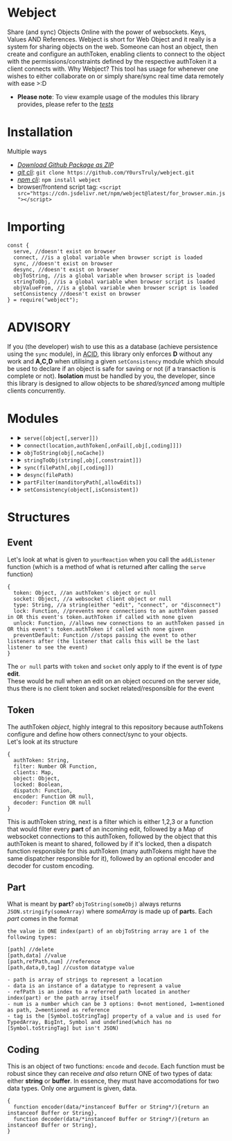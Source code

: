 # Webject
Share (and sync) Objects Online with the power of websockets. Keys, Values AND References. Webject is short for Web Object and it really is a system for sharing objects on the web. Someone can host an object, then create and configure an authToken, enabling clients to connect to the object with the permissions/constraints defined by the respective authToken it a client connects with. Why Webject? This tool has usage for whenever one wishes to either collaborate on or simply share/sync real time data remotely with ease >:D
<br>
- **Please note**: To view example usage of the modules this library provides, please refer to the _[tests](https://github.com/Y0ursTruly/webject/blob/main/tests.js)_

# Installation
Multiple ways
- *[Download Github Package as ZIP](https://github.com/Y0ursTruly/webject/archive/refs/heads/main.zip)*
- _[git cli](https://git-scm.com/book/en/v2/Getting-Started-Installing-Git)_: `git clone https://github.com/Y0ursTruly/webject.git`
- _[npm cli](https://docs.npmjs.com/cli)_: `npm install webject`
- browser/frontend script tag: `<script src="https://cdn.jsdelivr.net/npm/webject@latest/for_browser.min.js"></script>`

# Importing
```
const {
  serve, //doesn't exist on browser
  connect, //is a global variable when browser script is loaded
  sync, //doesn't exist on browser
  desync, //doesn't exist on browser
  objToString, //is a global variable when browser script is loaded
  stringToObj, //is a global variable when browser script is loaded
  objValueFrom, //is a global variable when browser script is loaded
  setConsistency //doesn't exist on browser
} = require("webject");
```

# ADVISORY
If you (the developer) wish to use this as a database (achieve persistence using the `sync` module), in [ACID](https://www.techtarget.com/searchdatamanagement/definition/ACID), this library only enforces **D** without any work and **A,C,D** when utilising a given `setConsistency` module which should be used to declare if an object is safe for saving or not (if a transaction is complete or not). **Isolation** must be handled by you, the developer, since this library is designed to allow objects to be _shared/synced_ among multiple clients concurrently.

# Modules
<ul>
  <li>
    <details>
      <summary><code>serve([object[,server]])</code></summary>
      <ul>
        <li><b>Description: </b>Creates a websocket and returns methods for configuring <a href="#token">authToken</a>s to share objects</li>
        <li><b>Returns: </b>
        <details>
          <summary><u><code>myWebject Instance</code></u></summary>
          <ul>
            <li><code>authTokens</code> Object</li>
            <li>
              <details>
                <summary><code>addListener(event,yourReaction)</code></summary>
                <ul>
                  <li><b>Description: </b>adds an event listener for the myWebject instance where the possible events are <code>edit</code>, <code>connect</code> and <code>disconnect</code>. An edit occurs when an object is edited, and the connect and disconnect events occur on when users connect and disconnect to and from authTokens</li>
                  <li><b>Returns: </b>
<pre>
undefined
</pre>
                  </li>
                  <li><b>Arguments: </b>
                    <ul>
                      <li><b>event </b><code>String (either "edit", "connect" or "disconnect")</code> The type of <a href="#event">event</a> to listen to</li>
                      <li><b>yourReaction </b><code>function</code> A function that responds to when an <a href="#event">event</a> occurs</li>
                    </ul>
                  </li>
                </ul>
              </details>
            </li>
            <!---->
            <li>
              <details>
                <summary><code>endListener(event,yourReaction)</code></summary>
                <ul>
                  <li><b>Description: </b>Ends an event listener for the myWebject instance where the possible events are <code>edit</code>, <code>connect</code> and <code>disconnect</code>. An edit occurs when an object is edited, and the connect and disconnect events occur on when users connect and disconnect to and from authTokens</li>
                  <li><b>Returns: </b>
<pre>
undefined
</pre>
                  </li>
                  <li><b>Arguments: </b>
                    <ul>
                      <li><b>event </b><code>String (either "edit", "connect" or "disconnect")</code> The type of <a href="#event">event</a> being listen to</li>
                      <li><b>yourReaction </b><code>function</code> A function that was responding to when an <a href="#event">event</a> occurs</li>
                    </ul>
                  </li>
                </ul>
              </details>
            </li>
            <!---->
            <li>
              <details>
                <summary><code>addToken(filter[,object[,specificToken[,coding]]])</code></summary>
                <ul>
                  <li><b>Description: </b>Configures an <a href="#token">authToken</a> with a given <code>filter</code> (used to control user edits), an optional <code>object</code> or the one passed in when calling the <code>serve</code> function, a <code>specificToken</code> of your choice or one generated for you, then the <code>coding</code> which is used for custom encoding/decoding</li>
                  <li><b>Returns: </b>
<pre>
the string value of the authToken generated (either specificToken or one that was generated for you)
</pre>
                  </li>
                  <li><b>Arguments: </b>
                    <ul>
                      <li><b>filter </b><code>Number or function</code> Manages/controls the edits that a user connected via this authToken attempts to make (if number, 1 for no edits, 2 for only adding new values[not modifying or deleting] or 3 for all edits, else a custom function that would return true if a specific edit is allowed)</li>
                      <li><b>object </b><code>Object</code> The object that users connected via this <a href="#token">authToken</a> will connect to (the one given here, else the one given in the serve function)</li>
                      <li><b>specificToken </b><code>String</code> A unique key that is the string <a href="#token">authToken</a> that users can connect to an object by</li>
                      <li><b>coding </b><code>Object</code> Defines <a href="#coding">custom encoding scheme</a>, therefore if a user connects and doesn't have the same encoding scheme, they'd be unable to process the shared object and be booted</li>
                    </ul>
                  </li>
                </ul>
              </details>
            </li>
            <!---->
            <li>
              <details>
                <summary><code>endToken(authToken)</code></summary>
                <ul>
                  <li><b>Description: </b>Ends support of the given string authToken that users were able to connect to an object by</li>
                  <li><b>Returns: </b>
<pre>
Boolean (true)
</pre>
                  </li>
                  <li><b>Arguments: </b>
                    <ul>
                      <li><b>authToken </b><code>String</code> The unique key that is the string <a href="#token">authToken</a> that users were able to connect to an object by</li>
                    </ul>
                  </li>
                </ul>
              </details>
            </li>
            <!---->
            <li>
              <details>
                <summary><code>lock(authToken)</code></summary>
                <ul>
                  <li><b>Description: </b>Prevents new connections to the given authToken</li>
                  <li><b>Returns: </b>
<pre>
Boolean (true)
</pre>
                  </li>
                  <li><b>Arguments: </b>
                    <ul>
                      <li><b>authToken </b><code>String</code> The unique key that is the string <a href="#token">authToken</a> that users were able to connect to an object by</li>
                    </ul>
                  </li>
                </ul>
              </details>
            </li>
            <!---->
            <li>
              <details>
                <summary><code>unlock(authToken)</code></summary>
                <ul>
                  <li><b>Description: </b>Allows new connections to the given authToken</li>
                  <li><b>Returns: </b>
<pre>
Boolean (true)
</pre>
                  </li>
                  <li><b>Arguments: </b>
                    <ul>
                      <li><b>authToken </b><code>String</code> A unique key that is the string <a href="#token">authToken</a> that users can connect to an object by</li>
                    </ul>
                  </li>
                </ul>
              </details>
            </li>
            <!---->
          </ul>
        </details>
        </li>
        <li><b>Arguments: </b>
          <ul>
            <li><b>object </b><code>object (default is {})</code>The default object that will be served when <code>addToken</code> is called without a specified object</li>
          </ul>
          <ul>
            <li><b>server </b><code>instance of http.createServer</code>The server(instance of <a href="https://nodejs.org/api/http.html#httpcreateserveroptions-requestlistener">http.createServer</a>) that the websocket will be existing on, or one created on port 8009</li>
          </ul>
        </li>
      </ul>
    </details>
  </li>
  <li>
    <details>
      <summary><code>connect(location,authToken[,onFail[,obj[,coding]]])</code></summary>
      <ul>
        <li><b>Description: </b>An asynchronous function that connects to and when resolved, returns an object that is hosted on a websocket with a specified authToken</li>
        <li><b>Returns: </b>
<pre>
A promise that when resolved, returns an object that is hosted on a websocket with a specified authToken
</pre>
        </li>
        <li><b>Arguments: </b>
          <ul>
            <li><b>location </b><code>String (ws or wss protocol)</code> The remote destination's WebSocket URL for the object</li>
            <li><b>authToken </b><code>String</code> The remote destination's <a href="#token">authToken</a> for the object</li>
            <li><b>onFail </b><code>function</code> This is called when disconnected from the websocket (whether the initial connect fails or some time after, the connection was cut)</li>
            <li><b>obj </b><code>Object</code> A local, given, custom object that will be modified by the contents of the server's object</li>
            <li><b>coding </b><code>Object</code> Defines <a href="#coding">custom encoding scheme</a>; used for when the server has the same custom encoding scheme and thus the user would understand the server</li>
          </ul>
        </li>
      </ul>
    </details>
  </li>
  <!---->
  <li>
    <details>
      <summary><code>objToString(obj[,noCache])</code></summary>
      <ul>
        <li><b>Description: </b>Converts an object to an array which is a series stringified array of <a href="#part">part</a>s</li>
        <li><b>Returns: </b>
<pre>
String
</pre>
        </li>
        <li><b>Arguments: </b>
          <ul>
            <li><b>obj </b><code>Object</code> The object that will be serialised/stringified</li>
            <li><b>noCache </b><code>Boolean (false)</code> Determines if to rely on the previous state of the object(false) or not(true). It is false at default because it is usually more efficient to only share the differences/changes of the object in question</li>
          </ul>
        </li>
      </ul>
    </details>
  </li>
  <!---->
  <li>
    <details>
      <summary><code>stringToObj(string[,obj[,constraint]])</code></summary>
      <ul>
        <li><b>Description: </b>Modifies an object based on the string given, filtered by the constraint given, then returns that object. If no object was given, an empty object would be created and modified with that string</li>
        <li><b>Returns: </b>
<pre>
Object
</pre>
        </li>
        <li><b>Arguments: </b>
          <ul>
            <li><b>string </b><code>String</code> Serialised/stringified array of <a href="#part">part</a>s</li>
            <li><b>obj </b><code>Object</code> The object to modify based on the string filtered by the constraint</li>
            <li><b>constraint </b><code>Number OR Function</code> If it is a number, 1(for view only), 2(for only adding new keys and not modifying or deleting any), 3(any and all edits) or a a custom function that deals with each <b>part</b></li>
          </ul>
        </li>
      </ul>
    </details>
  </li>
  <!---->
  <li>
    <details>
      <summary><code>sync(filePath[,obj[,coding]])</code></summary>
      <ul>
        <li><b>Description: </b>A function that persistently saves a given object upon each change. Note that it will try to modify the given object from what is at the fileName first then write the object's contents to the fileName. If no object is given, it will be exactly what can be built from the contents in filePath or an empty object</li>
        <li><b>Returns: </b>
<pre>
Object

- if syncList already includes filePath, the syncList's object already stored
one to one relation between a unique object and a unique filePath is how sync function works
do not worry about "should I desync when finished using sync" because there is a counter acting as the amount of times the function was called with a unique filePath

- else if obj was given
--  if filePath has webject serialised/stringified content, obj modified by contents of filePath
--  else, the unmodified obj

- else (obj was NOT given)
--  if filePath has webject serialised/stringified content, solely the parsed value of filePath contents
--  else, an empty object {}
</pre>
        </li>
        <li><b>Arguments: </b>
          <ul>
            <li><b>filePath </b><code>String</code> The FULL system file path (the saved file would be <code>filePath+'.json'</code></li>
            <li><b>obj </b><code>Object</code> The object to be synchronised to the filePath</li>
            <li><b>coding </b><code>Object</code> Defines a <a href="#coding">custom encoding scheme</a></li>
          </ul>
        </li>
      </ul>
    </details>
  </li>
  <!---->
  <li>
    <details>
      <summary><code>desync(filePath)</code></summary>
      <ul>
        <li><b>Description: </b>Terminates the synchronisation of an object to a given filePath (or simply decrements a counter discussed in <b>sync</b>)</li>
        <li><b>Returns: </b>
<pre>
undefined
</pre>
        </li>
        <li><b>Arguments: </b>
          <ul>
            <li><b>filePath </b><code>String</code> The FULL system file path</li>
          </ul>
        </li>
      </ul>
    </details>
  </li>
  <!---->
  <li>
    <details>
      <summary><code>partFilter(manditoryPath[,allowEdits])</code></summary>
      <ul>
        <li><b>Description: </b>Creates a custom filter function that will only accept an edit from a <a href="#part">part</a> inside a certain manditoryPath</li>
        <li><b>Returns: </b>
<pre>
Function (the filter function)
</pre>
        </li>
        <li><b>Arguments: </b>
          <ul>
            <li><b>manditoryPath </b><code>String[]</code> The path in the object in which edits will be accepted (only data inside/under this path gets edited)</li>
            <li><b>allowAllEdits </b><code>Boolean(false)</code> Everything inside/under the given manditoryPath is treated like the number 2 filter(only new keys, no edits or deletions) WHEN FALSE. When true, all edits inside manditoryPath are allowed (like the number 3 filter)</li>
          </ul>
        </li>
      </ul>
    </details>
  </li>
  <!---->
  <li>
    <details>
      <summary><code>setConsistency(object[,isConsistent])</code></summary>
      <ul>
        <li><b>Description: </b>Declares if an object is safe for saving to disk, which the <code>sync</code> function checks this after each edit before saving file and would only save if consistency is true, however do note that <b>consistency of an object is true by default</b></li>
        <li><b>Returns: </b>
<pre>
undefined
</pre>
        </li>
        <li><b>Arguments: </b>
          <ul>
            <li><b>object </b><code>Object</code> An object that you are using <code>sync</code> on and wish to enforce atomicity and consistency on</li>
            <li><b>isConsistent </b><code>Boolean</code> true means that the <code>sync</code> function can save the object to a file now, false means to not save the object to a file yet</li>
          </ul>
        </li>
      </ul>
    </details>
  </li>
</ul>

# Structures
## Event
Let's look at what is given to `yourReaction` when you call the `addListener` function (which is a method of what is returned after calling the `serve` function)
```
{
  token: Object, //an authToken's object or null
  socket: Object, //a websocket client object or null
  type: String, //a string(either "edit", "connect", or "disconnect")
  lock: Function, //prevents more connections to an authToken passed in OR this event's token.authToken if called with none given
  unlock: Function, //allows new connections to an authToken passed in OR this event's token.authToken if called with none given
  preventDefault: Function //stops passing the event to other listeners after (the listener that calls this will be the last listener to see the event)
}
```
The `or null` parts with `token` and `socket` only apply to if the event is of _type_ **edit**.<br>
These would be null when an edit on an object occured on the server side, thus there is no client token and socket related/responsible for the event

## Token
The authToken _object_, highly integral to this repository because authTokens configure and define how others connect/sync to your objects.<br>
Let's look at its structure
```
{
  authToken: String,
  filter: Number OR Function,
  clients: Map,
  object: Object,
  locked: Boolean,
  dispatch: Function,
  encoder: Function OR null,
  decoder: Function OR null
}
```
This is authToken string, next is a filter which is either 1,2,3 or a function that would filter every **part** of an incoming edit, followed by a Map of websocket connections to this authToken, followed by the object that this authToken is meant to shared, followed by if it's locked, then a dispatch function responsible for this authToken (many authTokens might have the same dispatcher responsible for it), followed by an optional encoder and decoder for custom encoding.

## Part
What is meant by **part**? `objToString(someObj)` always returns `JSON.stringify(someArray)` where *someArray* is made up of **part**s. Each *part* comes in the format
```
the value in ONE index(part) of an objToString array are 1 of the following types:

[path] //delete
[path,data] //value
[path,refPath,num] //reference
[path,data,0,tag] //custom datatype value

- path is array of strings to represent a location
- data is an instance of a datatype to represent a value
- refPath is an index to a referred path located in another index(part) or the path array itself
- num is a number which can be 3 options: 0=not mentioned, 1=mentioned as path, 2=mentioned as reference
- tag is the [Symbol.toStringTag] property of a value and is used for TypedArray, BigInt, Symbol and undefined(which has no [Symbol.toStringTag] but isn't JSON)
```

## Coding
This is an object of two functions: `encode` and `decode`. Each function must be robust since they can receive _and also_ return ONE of two types of data: either **string** or **buffer**. In essence, they must have accomodations for two data types. Only one argument is given, data.
```
{
  function encoder(data/*instanceof Buffer or String*/){return an instanceof Buffer or String},
  function decoder(data/*instanceof Buffer or String*/){return an instanceof Buffer or String},
}
```
